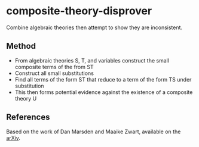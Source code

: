 # composite-theory-disprover

Combine algebraic theories then attempt to show they are inconsistent.

## Method

- From algebraic theories S, T, and variables construct the small composite terms of the from ST
- Construct all small substitutions
- Find all terms of the form ST that reduce to a term of the form TS under substitution
- This then forms potential evidence against the existence of a composite theory U

## References

Based on the work of Dan Marsden and Maaike Zwart,
available on the [arXiv](https://arxiv.org/pdf/1811.06460v1).
